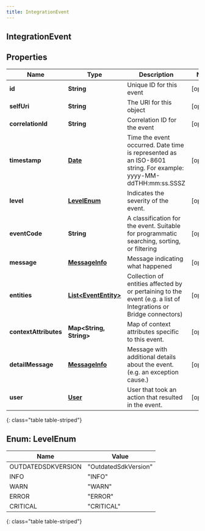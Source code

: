 ```yaml
---
title: IntegrationEvent
---
```

## IntegrationEvent


## Properties

| Name | Type | Description | Notes |
| ------------ | ------------- | ------------- | ------------- |
| **id** | **String** | Unique ID for this event |  [optional] |
| **selfUri** | **String** | The URI for this object |  [optional] |
| **correlationId** | **String** | Correlation ID for the event |  [optional] |
| **timestamp** | [**Date**](Date.html) | Time the event occurred. Date time is represented as an ISO-8601 string. For example: yyyy-MM-ddTHH:mm:ss.SSSZ |  [optional] |
| **level** | [**LevelEnum**](#LevelEnum) | Indicates the severity of the event. |  [optional] |
| **eventCode** | **String** | A classification for the event. Suitable for programmatic searching, sorting, or filtering |  [optional] |
| **message** | [**MessageInfo**](MessageInfo.html) | Message indicating what happened |  [optional] |
| **entities** | [**List&lt;EventEntity&gt;**](EventEntity.html) | Collection of entities affected by or pertaining to the event (e.g. a list of Integrations or Bridge connectors) |  [optional] |
| **contextAttributes** | **Map&lt;String, String&gt;** | Map of context attributes specific to this event. |  [optional] |
| **detailMessage** | [**MessageInfo**](MessageInfo.html) | Message with additional details about the event. (e.g. an exception cause.) |  [optional] |
| **user** | [**User**](User.html) | User that took an action that resulted in the event. |  [optional] |
{: class="table table-striped"}


<a name="LevelEnum"></a>

## Enum: LevelEnum

| Name | Value |
| ---- | ----- |
| OUTDATEDSDKVERSION | &quot;OutdatedSdkVersion&quot; |
| INFO | &quot;INFO&quot; |
| WARN | &quot;WARN&quot; |
| ERROR | &quot;ERROR&quot; |
| CRITICAL | &quot;CRITICAL&quot; |
{: class="table table-striped"}



